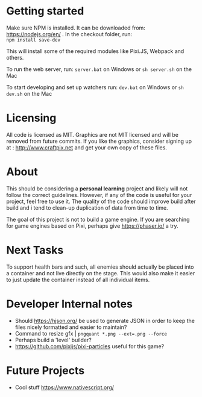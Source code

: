 # Getting started
Make sure NPM is installed. It can be downloaded from: https://nodejs.org/en/ .
In the checkout folder, run:\
```npm install save-dev```

This will install some of the required modules like Pixi.JS, Webpack and others.

To run the web server, run:
```server.bat``` on Windows or ```sh server.sh``` on the Mac

To start developing and set up watchers run:
```dev.bat``` on Windows or ```sh dev.sh``` on the Mac

# Licensing
All code is licensed as MIT.
Graphics are not MIT licensed and will be removed from future commits. If you like the graphics, consider signing up at : http://www.craftpix.net and get your own copy of these files.

# About
This should be considering a **personal learning** project and likely will not follow the correct guidelines. However, if any of the code is useful for your project, feel free to use it. The quality of the code should improve build after build and i tend to clean-up duplication of data from time to time.

The goal of this project is not to build a game engine. If you are searching for game engines based on Pixi, perhaps give https://phaser.io/ a try.

# Next Tasks
To support health bars and such, all enemies should actually be placed into a container and not live directly on the stage. This would also make it easier to just update the container instead of all individual items.

# Developer Internal notes
* Should https://hjson.org/ be used to generate JSON in order to keep the files nicely formatted and easier to maintain?
* Command to resize gfx | `pngquant *.png --ext=.png --force`
* Perhaps build a 'level' builder?
* https://github.com/pixijs/pixi-particles useful for this game?

# Future Projects
* Cool stuff https://www.nativescript.org/
